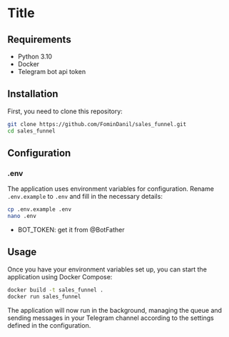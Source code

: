 # Title



## Requirements
- Python 3.10
- Docker
- Telegram bot api token

## Installation

First, you need to clone this repository:

```bash
git clone https://github.com/FominDanil/sales_funnel.git
cd sales_funnel
```

## Configuration
### .env
The application uses environment variables for configuration. Rename `.env.example` to `.env` and fill in the necessary details:

```bash
cp .env.example .env
nano .env
```

- BOT_TOKEN: get it from @BotFather


## Usage

Once you have your environment variables set up, you can start the application using Docker Compose:

```bash
docker build -t sales_funnel .
docker run sales_funnel
```

The application will now run in the background, managing the queue and sending messages in your Telegram channel according to the settings defined in the configuration.

